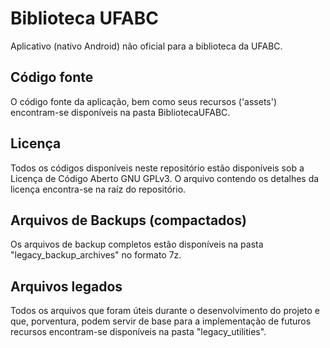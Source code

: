 # Biblioteca UFABC

Aplicativo (nativo Android) não oficial para a biblioteca da UFABC.

## Código fonte

O código fonte da aplicação, bem como seus recursos ('assets') encontram-se disponíveis na pasta BibliotecaUFABC.

## Licença

Todos os códigos disponíveis neste repositório estão disponíveis sob a Licença de Código Aberto GNU GPLv3. O arquivo contendo os detalhes da licença encontra-se na raíz do repositório.

## Arquivos de Backups (compactados)

Os arquivos de backup completos estão disponíveis na pasta "legacy_backup_archives" no formato 7z.

## Arquivos legados

Todos os arquivos que foram úteis durante o desenvolvimento do projeto e que, porventura, podem servir de base para a implementação de futuros recursos encontram-se disponíveis na pasta "legacy_utilities".
